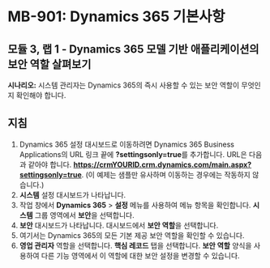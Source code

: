 ﻿---
lab:
    title: '랩 01: Dynamics 365 모델 기반 애플리케이션의 보안 역할 살펴보기'
    module: '모듈 03: Dynamics 365 보안 인식'
---

# MB-901: Dynamics 365 기본사항 
## 모듈 3, 랩 1 - Dynamics 365 모델 기반 애플리케이션의 보안 역할 살펴보기

**시나리오:** 시스템 관리자는 Dynamics 365의 즉시 사용할 수 있는 보안 역할이 무엇인지 확인해야 합니다.

## 지침

1. Dynamics 365 설정 대시보드로 이동하려면 Dynamics 365 Business Applications의 URL 링크 끝에 **?settingsonly=true**를 추가합니다. URL은 다음과 같아야 합니다. **https://crmYOURID.crm.dynamics.com/main.aspx?settingsonly=true**. (이 예제는 샘플만 유사하며 이동하는 경우에는 작동하지 않습니다.)
2. **시스템** 설정 대시보드가 나타납니다.
3. 작업 창에서 **Dynamics 365** > **설정** 메뉴를 사용하여 메뉴 항목을 확인합니다. **시스템** 그룹 영역에서 **보안**을 선택합니다.
4. **보안** 대시보드가 나타납니다. 대시보드에서 **보안 역할**을 선택합니다. 
5. 여기서는 Dynamics 365의 모든 기본 제공 보안 역할을 확인할 수 있습니다.
6. **영업 관리자** 역할을 선택합니다. **핵심 레코드** 탭을 선택합니다. **보안 역할** 양식을 사용하여 다른 기능 영역에서 이 역할에 대한 보안 설정을 변경할 수 있습니다.
